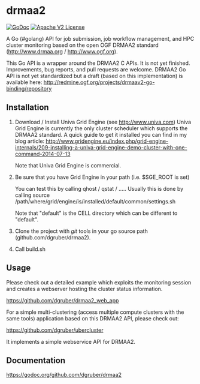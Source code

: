 drmaa2
======
[![GoDoc](http://img.shields.io/badge/godoc-reference-blue.svg)](http://godoc.org/github.com/dgruber/drmaa2)
[![Apache V2 License](http://img.shields.io/badge/license-Apache%20V2-blue.svg)](https://raw.githubusercontent.com/dgruber/drmaa2/master/COPYING)

A Go (#golang) API for job submission, job workflow management, and HPC cluster monitoring based on the open OGF DRMAA2 standard (http://www.drmaa.org / http://www.ogf.org).

This Go API is a wrapper around the DRMAA2 C APIs. It is not yet finished. Improvements, bug reports, and pull requests are welcome. DRMAA2 Go API is not yet standardized but a draft (based on this implementation) is available here: http://redmine.ogf.org/projects/drmaav2-go-binding/repository


## Installation

1. Download / Install Univa Grid Engine (see http://www.univa.com)
   Univa Grid Engine is currently the only cluster scheduler which supports
   the DRMAA2 standard. A quick guide to get it installed you can find in 
   my blog article: 
   http://www.gridengine.eu/index.php/grid-engine-internals/209-installing-a-univa-grid-engine-demo-cluster-with-one-command-2014-07-13

   Note that Univa Grid Engine is commercial.

2. Be sure that you have Grid Engine in your path (i.e. $SGE_ROOT is set)

   You can test this by calling qhost / qstat / .....
   Usually this is done by calling
    source /path/where/grid/engine/is/installed/default/common/settings.sh

   Note that "default" is the CELL directory which can be different to "default".

3. Clone the project with *git* tools in your go source path (github.com/dgruber/drmaa2).

4. Call 
    build.sh

## Usage

Please check out a detailed example which exploits the monitoring session and creates a
webserver hosting the cluster status information.

https://github.com/dgruber/drmaa2_web_app

For a simple multi-clustering (access multiple compute clusters with the same tools) application
based on this DRMAA2 API, please check out:

https://github.com/dgruber/ubercluster

It implements a simple webservice API for DRMAA2.

## Documentation

https://godoc.org/github.com/dgruber/drmaa2
